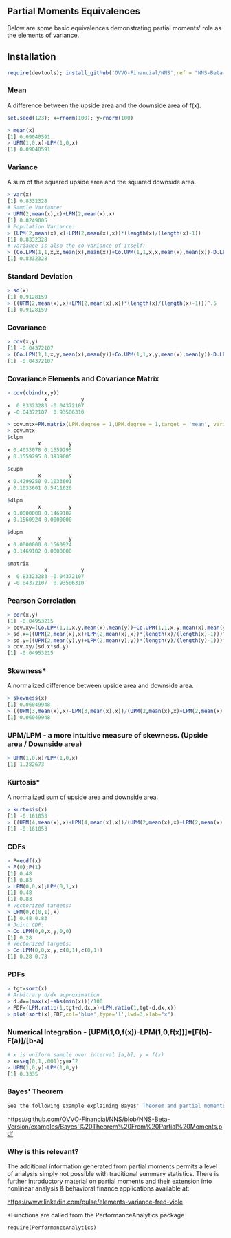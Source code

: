 ## Partial Moments Equivalences
Below are some basic equivalences demonstrating partial moments' role as the elements of variance.

## Installation
```r
require(devtools); install_github('OVVO-Financial/NNS',ref = "NNS-Beta-Version")
```

### Mean
A difference between the upside area and the downside area of f(x).
```r
set.seed(123); x=rnorm(100); y=rnorm(100)

> mean(x)
[1] 0.09040591
> UPM(1,0,x)-LPM(1,0,x)
[1] 0.09040591
```
### Variance
A sum of the squared upside area and the squared downside area.
```r
> var(x)
[1] 0.8332328
# Sample Variance:
> UPM(2,mean(x),x)+LPM(2,mean(x),x)
[1] 0.8249005
# Population Variance:
> (UPM(2,mean(x),x)+LPM(2,mean(x),x))*(length(x)/(length(x)-1))
[1] 0.8332328
# Variance is also the co-variance of itself:
> (Co.LPM(1,1,x,x,mean(x),mean(x))+Co.UPM(1,1,x,x,mean(x),mean(x))-D.LPM(1,1,x,x,mean(x),mean(x))-D.UPM(1,1,x,x,mean(x),mean(x)))*(length(x)/(length(x)-1))
[1] 0.8332328
```
### Standard Deviation
```r
> sd(x)
[1] 0.9128159
> ((UPM(2,mean(x),x)+LPM(2,mean(x),x))*(length(x)/(length(x)-1)))^.5
[1] 0.9128159
```
### Covariance
```r
> cov(x,y)
[1] -0.04372107
> (Co.LPM(1,1,x,y,mean(x),mean(y))+Co.UPM(1,1,x,y,mean(x),mean(y))-D.LPM(1,1,x,y,mean(x),mean(y))-D.UPM(1,1,x,y,mean(x),mean(y)))*(length(x)/(length(x)-1))
[1] -0.04372107
```
### Covariance Elements and Covariance Matrix
```r
> cov(cbind(x,y))
            x           y
x  0.83323283 -0.04372107
y -0.04372107  0.93506310

> cov.mtx=PM.matrix(LPM.degree = 1,UPM.degree = 1,target = 'mean', variable = cbind(x,y), pop.adj = TRUE)
> cov.mtx
$clpm
          x         y
x 0.4033078 0.1559295
y 0.1559295 0.3939005

$cupm
          x         y
x 0.4299250 0.1033601
y 0.1033601 0.5411626

$dlpm
          x         y
x 0.0000000 0.1469182
y 0.1560924 0.0000000

$dupm
          x         y
x 0.0000000 0.1560924
y 0.1469182 0.0000000

$matrix
            x           y
x  0.83323283 -0.04372107
y -0.04372107  0.93506310
```
### Pearson Correlation
```r
> cor(x,y)
[1] -0.04953215
> cov.xy=(Co.LPM(1,1,x,y,mean(x),mean(y))+Co.UPM(1,1,x,y,mean(x),mean(y))-D.LPM(1,1,x,y,mean(x),mean(y))-D.UPM(1,1,x,y,mean(x),mean(y)))*(length(x)/(length(x)-1))
> sd.x=((UPM(2,mean(x),x)+LPM(2,mean(x),x))*(length(x)/(length(x)-1)))^.5
> sd.y=((UPM(2,mean(y),y)+LPM(2,mean(y),y))*(length(y)/(length(y)-1)))^.5
> cov.xy/(sd.x*sd.y)
[1] -0.04953215
```
### Skewness*
A normalized difference between upside area and downside area.
```r
> skewness(x)
[1] 0.06049948
> ((UPM(3,mean(x),x)-LPM(3,mean(x),x))/(UPM(2,mean(x),x)+LPM(2,mean(x),x))^(3/2))
[1] 0.06049948
```
### UPM/LPM - a more intuitive measure of skewness.  (Upside area / Downside area)
```r
> UPM(1,0,x)/LPM(1,0,x)
[1] 1.282673
```
### Kurtosis*
A normalized sum of upside area and downside area.
```r
> kurtosis(x)
[1] -0.161053
> ((UPM(4,mean(x),x)+LPM(4,mean(x),x))/(UPM(2,mean(x),x)+LPM(2,mean(x),x))^2)-3
[1] -0.161053
```
### CDFs
```r
> P=ecdf(x)
> P(0);P(1)
[1] 0.48
[1] 0.83
> LPM(0,0,x);LPM(0,1,x)
[1] 0.48
[1] 0.83
# Vectorized targets:
> LPM(0,c(0,1),x)
[1] 0.48 0.83
# Joint CDF:
> Co.LPM(0,0,x,y,0,0)
[1] 0.28
# Vectorized targets:
> Co.LPM(0,0,x,y,c(0,1),c(0,1))
[1] 0.28 0.73
```
### PDFs
```r
> tgt=sort(x)
# Arbitrary d/dx approximation
> d.dx=(max(x)+abs(min(x)))/100
> PDF=(LPM.ratio(1,tgt+d.dx,x)-LPM.ratio(1,tgt-d.dx,x))
> plot(sort(x),PDF,col='blue',type='l',lwd=3,xlab="x")
```
### Numerical Integration - [UPM(1,0,f(x))-LPM(1,0,f(x))]=[F(b)-F(a)]/[b-a]
```r
# x is uniform sample over interval [a,b]; y = f(x)
> x=seq(0,1,.001);y=x^2
> UPM(1,0,y)-LPM(1,0,y)
[1] 0.3335
```

### Bayes' Theorem
```r
See the following example explaining Bayes' Theorem and partial moments: 
```
https://github.com/OVVO-Financial/NNS/blob/NNS-Beta-Version/examples/Bayes'%20Theorem%20From%20Partial%20Moments.pdf




### Why is this relevant?  
The additional information generated from partial moments permits a level of analysis simply not possible with traditional summary statistics.
There is further introductory material on partial moments and their extension into nonlinear analysis & behavioral finance applications available at:

https://www.linkedin.com/pulse/elements-variance-fred-viole

*Functions are called from the PerformanceAnalytics package
```{r}
require(PerformanceAnalytics)
```

